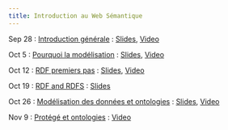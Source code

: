 ```yaml
---
title: Introduction au Web Sémantique
---
```


Sep 28
: [Introduction générale](../seances/week1-introduction-générale)
  : [Slides](../slides/KR1.pdf), [Video](https://mediaserver.unige.ch/play/155387)

Oct 5
: [Pourquoi la modélisation](../seances/week2-pourquoi-la-modélisation)
  : [Slides](../slides/KR2.pdf), [Video](https://mediaserver.unige.ch/play/156498)

Oct 12
: [RDF premiers pas](../seances/week3-rdf-premiers-pas)
  : [Slides](../slides/KR3.pdf), [Video](https://mediaserver.unige.ch/play/157420)

Oct 19
: [RDF and RDFS](../seances/week4-rdf-and-rdfs)
  : [Slides](../slides/KR4.pdf)

Oct 26
: [Modélisation des données et ontologies](../seances/week5-data-and-ontologies)
  : [Slides](../slides/KR5.pdf), [Video](https://mediaserver.unige.ch/play/159503)

Nov 9
: [Protégé et ontologies](../seances/week6-protege)
  : [Video](https://mediaserver.unige.ch/play/161301)


